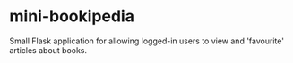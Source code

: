 # mini-bookipedia
Small Flask application for allowing logged-in users to view and 'favourite' articles about books.
